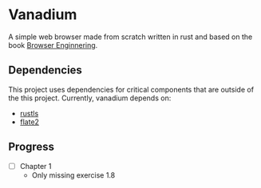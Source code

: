 # Vanadium

A simple web browser made from scratch written in rust and based on the book
[Browser Enginnering](https://browser.engineering).

## Dependencies

This project uses dependencies for critical components that are outside of the
this project. Currently, vanadium depends on:

- [rustls](https://docs.rs/rustls/latest/rustls)
- [flate2](https://docs.rs/flate2/latest/flate2)

## Progress

- [ ] Chapter 1
    - Only missing exercise 1.8

